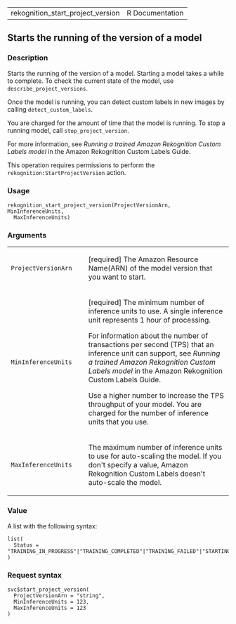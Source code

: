 <table style="width: 100%;">
<tbody>
<tr class="odd">
<td>rekognition_start_project_version</td>
<td style="text-align: right;">R Documentation</td>
</tr>
</tbody>
</table>

## Starts the running of the version of a model

### Description

Starts the running of the version of a model. Starting a model takes a
while to complete. To check the current state of the model, use
`describe_project_versions`.

Once the model is running, you can detect custom labels in new images by
calling `detect_custom_labels`.

You are charged for the amount of time that the model is running. To
stop a running model, call `stop_project_version`.

For more information, see *Running a trained Amazon Rekognition Custom
Labels model* in the Amazon Rekognition Custom Labels Guide.

This operation requires permissions to perform the
`rekognition:StartProjectVersion` action.

### Usage

    rekognition_start_project_version(ProjectVersionArn, MinInferenceUnits,
      MaxInferenceUnits)

### Arguments

<table>
<colgroup>
<col style="width: 35%" />
<col style="width: 65%" />
</colgroup>
<tbody>
<tr class="odd">
<td><code
id="rekognition_start_project_version_:_ProjectVersionArn">ProjectVersionArn</code></td>
<td><p>[required] The Amazon Resource Name(ARN) of the model version
that you want to start.</p></td>
</tr>
<tr class="even">
<td><code
id="rekognition_start_project_version_:_MinInferenceUnits">MinInferenceUnits</code></td>
<td><p>[required] The minimum number of inference units to use. A single
inference unit represents 1 hour of processing.</p>
<p>For information about the number of transactions per second (TPS)
that an inference unit can support, see <em>Running a trained Amazon
Rekognition Custom Labels model</em> in the Amazon Rekognition Custom
Labels Guide.</p>
<p>Use a higher number to increase the TPS throughput of your model. You
are charged for the number of inference units that you use.</p></td>
</tr>
<tr class="odd">
<td><code
id="rekognition_start_project_version_:_MaxInferenceUnits">MaxInferenceUnits</code></td>
<td><p>The maximum number of inference units to use for auto-scaling the
model. If you don't specify a value, Amazon Rekognition Custom Labels
doesn't auto-scale the model.</p></td>
</tr>
</tbody>
</table>

### Value

A list with the following syntax:

    list(
      Status = "TRAINING_IN_PROGRESS"|"TRAINING_COMPLETED"|"TRAINING_FAILED"|"STARTING"|"RUNNING"|"FAILED"|"STOPPING"|"STOPPED"|"DELETING"|"COPYING_IN_PROGRESS"|"COPYING_COMPLETED"|"COPYING_FAILED"
    )

### Request syntax

    svc$start_project_version(
      ProjectVersionArn = "string",
      MinInferenceUnits = 123,
      MaxInferenceUnits = 123
    )
